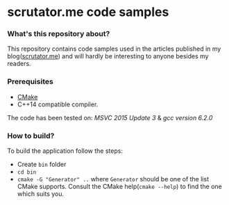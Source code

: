 # scrutator.me code samples #

### What's this repository about? ###

This repository contains code samples used in the articles published in my blog([scrutator.me](http://scrutator.me)) and will hardly be interesting to anyone besides my readers.

### Prerequisites ###

* [CMake](https://cmake.org)
* C++14 compatible compiler.

The code has been tested on: *MSVC 2015 Update 3* & *gcc version 6.2.0*

### How to build? ###

To build the application follow the steps:

* Create `bin` folder
* `cd bin`
* `cmake -G "Generator" ..` where `Generator` should be one of the list CMake supports. Consult the CMake help(`cmake --help`) to find the one which suits you.   
